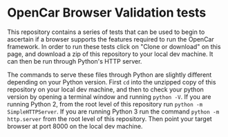 # OpenCar Browser Validation tests

This repository contains a series of tests that can be used to begin to ascertain if a browser supports the features required to run the OpenCar framework. In order to run these tests click on "Clone or download" on this page, and download a zip of this repository to your local dev machine. It can then be run through Python's HTTP server.

The commands to serve these files through Python are slightly different depending on your Python version. First `cd` into the unzipped copy of this repository on your local dev machine, and then to check your python version by opening a terminal window and running `python -V`. If you are running Python 2, from the root level of this repository run ``python -m SimpleHTTPServer``. If you are running Python 3 run the command ``python -m http.server`` from the root level of this repository. Then point your target browser at port 8000 on the local dev machine. 
